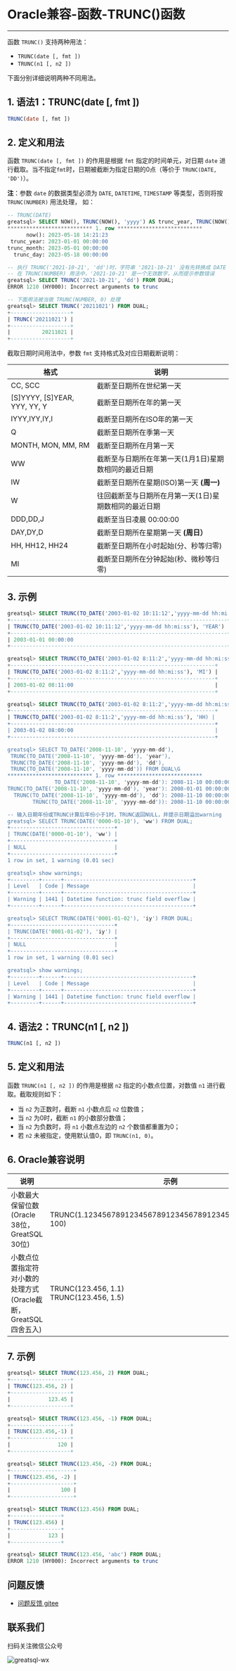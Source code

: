 # Oracle兼容-函数-TRUNC()函数
---


函数 `TRUNC()` 支持两种用法：
- `TRUNC(date [, fmt ])`
- `TRUNC(n1 [, n2 ])`

下面分别详细说明两种不同用法。

## 1. 语法1：TRUNC(date [, fmt ])

```sql
TRUNC(date [, fmt ])
```

## 2. 定义和用法

函数 `TRUNC(date [, fmt ])` 的作用是根据 `fmt` 指定的时间单元，对日期 `date` 进行截取。当不指定`fmt`时，日期被截断为指定日期的0点（等价于 `TRUNC(DATE,  'DD')`）。

**注**：参数 `date` 的数据类型必须为 `DATE`, `DATETIME`, `TIMESTAMP` 等类型，否则将按`TRUNC(NUMBER)` 用法处理， 如：

```sql
-- TRUNC(DATE)
greatsql> SELECT NOW(), TRUNC(NOW(), 'yyyy') AS trunc_year, TRUNC(NOW(), 'mm') AS trunc_month, TRUNC(NOW(), 'dd') AS trunc_day FROM DUAL\G
*************************** 1. row ***************************
      now(): 2023-05-18 14:21:23
 trunc_year: 2023-01-01 00:00:00
trunc_month: 2023-05-01 00:00:00
  trunc_day: 2023-05-18 00:00:00

-- 执行 TRUNC('2021-10-21', 'dd')时，字符串 '2021-10-21' 没有先转换成 DATE 类型，此时会被当做 TRUNC(NUMBER) 用法处理
-- 在 TRUNC(NUMBER) 用法中，'2021-10-21' 是一个无效数字，从而提示参数错误
greatsql> SELECT TRUNC('2021-10-21', 'dd') FROM DUAL;
ERROR 1210 (HY000): Incorrect arguments to trunc

-- 下面用法被当做 TRUNC(NUMBER, 0) 处理
greatsql> SELECT TRUNC('20211021') FROM DUAL;
+-------------------+
| TRUNC('20211021') |
+-------------------+
|          20211021 |
+-------------------+
```

截取日期时间用法中，参数 `fmt` 支持格式及对应日期截断说明：

| 格式                           | 说明                           |
| ---------------------------- | ---------------------------- |
| CC, SCC                      | 截断至日期所在世纪第一天                 |
| [S]YYYY, [S]YEAR, YYY, YY, Y | 截断至日期所在年的第一天                 |
| IYYY,IYY,IY,I                | 截断至日期所在ISO年的第一天              |
| Q                            | 截断至日期所在季第一天                  |
| MONTH, MON, MM, RM           | 截断至日期所在月第一天                  |
| WW                           | 截断至与日期所在年第一天(1月1日)星期数相同的最近日期 |
| IW                           | 截断至日期所在星期(ISO)第一天 **(周一)**   |
| W                            | 往回截断至与日期所在月第一天(1日)星期数相同的最近日期 |
| DDD,DD,J                     | 截断至当日凌晨 00:00:00             |
| DAY,DY,D                     | 截断至日期所在星期第一天 **(周日）**        |
| HH, HH12, HH24               | 截断至日期所在小时起始(分、秒等归零)          |
| MI                           | 截断至日期所在分钟起始(秒、微秒等归零)         |

## 3. 示例
```sql
greatsql> SELECT TRUNC(TO_DATE('2003-01-02 10:11:12','yyyy-mm-dd hh:mi:ss'), 'YEAR') FROM DUAL;
+---------------------------------------------------------------------+
| TRUNC(TO_DATE('2003-01-02 10:11:12','yyyy-mm-dd hh:mi:ss'), 'YEAR') |
+---------------------------------------------------------------------+
| 2003-01-01 00:00:00                                                 |
+---------------------------------------------------------------------+

greatsql> SELECT TRUNC(TO_DATE('2003-01-02 8:11:2','yyyy-mm-dd hh:mi:ss'), 'MI') FROM DUAL;
+-----------------------------------------------------------------+
| TRUNC(TO_DATE('2003-01-02 8:11:2','yyyy-mm-dd hh:mi:ss'), 'MI') |
+-----------------------------------------------------------------+
| 2003-01-02 08:11:00                                             |
+-----------------------------------------------------------------+

greatsql> SELECT TRUNC(TO_DATE('2003-01-02 8:11:2','yyyy-mm-dd hh:mi:ss'), 'HH') FROM DUAL;
+-----------------------------------------------------------------+
| TRUNC(TO_DATE('2003-01-02 8:11:2','yyyy-mm-dd hh:mi:ss'), 'HH) |
+-----------------------------------------------------------------+
| 2003-01-02 08:00:00                                             |
+-----------------------------------------------------------------+

greatsql> SELECT TO_DATE('2008-11-10', 'yyyy-mm-dd'),
 TRUNC(TO_DATE('2008-11-10', 'yyyy-mm-dd'), 'year'),
 TRUNC(TO_DATE('2008-11-10', 'yyyy-mm-dd'), 'dd'),
 TRUNC(TO_DATE('2008-11-10', 'yyyy-mm-dd')) FROM DUAL\G
*************************** 1. row ***************************
               TO_DATE('2008-11-10', 'yyyy-mm-dd'): 2008-11-10 00:00:00
TRUNC(TO_DATE('2008-11-10', 'yyyy-mm-dd'), 'year'): 2008-01-01 00:00:00
  TRUNC(TO_DATE('2008-11-10', 'yyyy-mm-dd'), 'dd'): 2008-11-10 00:00:00
        TRUNC(TO_DATE('2008-11-10', 'yyyy-mm-dd')): 2008-11-10 00:00:00

-- 输入日期年份或TRUNC计算后年份小于1时，TRUNC返回NULL，并提示日期溢出warning
greatsql> SELECT TRUNC(DATE('0000-01-10'), 'ww') FROM DUAL;
+---------------------------------+
| TRUNC(DATE('0000-01-10'), 'ww') |
+---------------------------------+
| NULL                            |
+---------------------------------+
1 row in set, 1 warning (0.01 sec)

greatsql> show warnings;
+---------+------+-----------------------------------------+
| Level   | Code | Message                                 |
+---------+------+-----------------------------------------+
| Warning | 1441 | Datetime function: trunc field overflow |
+---------+------+-----------------------------------------+

greatsql> SELECT TRUNC(DATE('0001-01-02'), 'iy') FROM DUAL;
+---------------------------------+
| TRUNC(DATE('0001-01-02'), 'iy') |
+---------------------------------+
| NULL                            |
+---------------------------------+
1 row in set, 1 warning (0.01 sec)

greatsql> show warnings;
+---------+------+-----------------------------------------+
| Level   | Code | Message                                 |
+---------+------+-----------------------------------------+
| Warning | 1441 | Datetime function: trunc field overflow |
+---------+------+-----------------------------------------+
```

## 4. 语法2：TRUNC(n1 [, n2 ])
```sql
TRUNC(n1 [, n2 ])
```

## 5. 定义和用法
函数 `TRUNC(n1 [, n2 ])` 的作用是根据 `n2` 指定的小数点位置，对数值 `n1` 进行截取。截取规则如下：
- 当 `n2` 为正数时，截断 `n1` 小数点后 `n2` 位数值；
- 当 `n2` 为0时，截断 `n1` 的小数部分数值；
- 当 `n2` 为负数时，将 `n1` 小数点左边的 `n2` 个数值都重置为0；
- 若 `n2` 未被指定，使用默认值0，即 `TRUNC(n1, 0)`。

## 6. Oracle兼容说明

| 说明 | 示例 | Oracle返回值 | GreatSQL返回值 |
| -------------------------------------- | ---------------------------------------------------------------- | -------------------------------------------------- | ------------------------------------- |
| 小数最大保留位数(Oracle 38位，GreatSQL 30位) | TRUNC(1.123456789123456789123456789123456789123456789, 100) | 1.12345678912345678912345678912345678912 | 1.123456789123456789123456789123 |
| 小数点位置指定符对小数的处理方式(Oracle截断，GreatSQL四舍五入) | TRUNC(123.456, 1.1)<br/>TRUNC(123.456, 1.5) | 123.4<br/>123.4 | 123.4<br/>123.45 |

## 7. 示例

```sql
greatsql> SELECT TRUNC(123.456, 2) FROM DUAL;
+-------------------+
| TRUNC(123.456, 2) |
+-------------------+
|            123.45 |
+-------------------+

greatsql> SELECT TRUNC(123.456, -1) FROM DUAL;
+-------------------+
| TRUNC(123.456,-1) |
+-------------------+
|               120 |
+-------------------+

greatsql> SELECT TRUNC(123.456, -2) FROM DUAL;
+--------------------+
| TRUNC(123.456, -2) |
+--------------------+
|                100 |
+--------------------+

greatsql> SELECT TRUNC(123.456) FROM DUAL;
+----------------+
| TRUNC(123.456) |
+----------------+
|            123 |
+----------------+

greatsql> SELECT TRUNC(123.456, 'abc') FROM DUAL;
ERROR 1210 (HY000): Incorrect arguments to trunc
```


**问题反馈**
---
- [问题反馈 gitee](https://gitee.com/GreatSQL/GreatSQL-Manual/issues)


**联系我们**
---

扫码关注微信公众号

![greatsql-wx](../../greatsql-wx.jpg)
